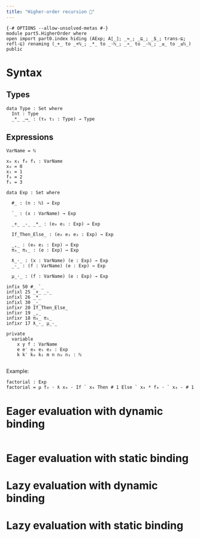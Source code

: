 ```yaml
---
title: "Higher-order recursion 🚧"
---
```


```
{-# OPTIONS --allow-unsolved-metas #-}
module part5.HigherOrder where
open import part0.index hiding (AExp; A⟦_⟧; _≈_; _⊑_; _$_; trans-⊑; refl-⊑) renaming (_+_ to _+ℕ_; _*_ to _·ℕ_; _∸_ to _-ℕ_; _≤_ to _≤ℕ_) public
```

# Syntax

## Types

```
data Type : Set where
  Int : Type
  _*_ _⟶_ : (τ₀ τ₁ : Type) → Type
```

## Expressions

```
VarName = ℕ

x₀ x₁ f₀ f₁ : VarName
x₀ = 0
x₁ = 1
f₀ = 2
f₁ = 3

data Exp : Set where

  #_ : (n : ℕ) → Exp

  `_ : (x : VarName) → Exp

  _+_ _-_ _*_ : (e₀ e₁ : Exp) → Exp

  If_Then_Else_ : (e₀ e₁ e₂ : Exp) → Exp

  _,_ : (e₀ e₁ : Exp) → Exp
  π₀_ π₁_ : (e : Exp) → Exp

  ƛ_·_ : (x : VarName) (e : Exp) → Exp
  _·_ : (f : VarName) (e : Exp) → Exp

  μ_·_ : (f : VarName) (e : Exp) → Exp

infix 50 #_ `_
infixl 25 _+_ _-_
infixl 26 _*_
infixl 30 _·_
infixr 20 If_Then_Else_
infixr 19 _,_
infixr 18 π₀_ π₁_
infixr 17 ƛ_·_ μ_·_

private
  variable
    x y f : VarName
    e e′ e₀ e₁ e₂ : Exp
    k k′ k₀ k₁ m n n₀ n₁ : ℕ
```

```
```

Example:

```
factorial : Exp
factorial = μ f₀ · ƛ x₀ · If ` x₀ Then # 1 Else ` x₀ * f₀ · ` x₀ - # 1
```

# Eager evaluation with dynamic binding

```
```

# Eager evaluation with static binding

# Lazy evaluation with dynamic binding

# Lazy evaluation with static binding
